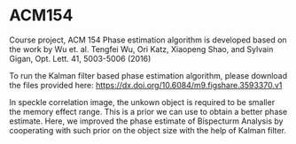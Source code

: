# ACM154
Course project, ACM 154
Phase estimation algorithm is developed based on the work by Wu et. al. 
Tengfei Wu, Ori Katz, Xiaopeng Shao, and Sylvain Gigan, Opt. Lett. 41, 5003-5006 (2016)

To run the Kalman filter based phase estimation algorithm, please download the files provided here:
https://dx.doi.org/10.6084/m9.figshare.3593370.v1

In speckle correlation image, the unkown object is required to be smaller the memory effect range. This is a prior we can use to obtain a better phase estimate. Here, we improved the phase estimate of Bispecturm Analysis by cooperating with such prior on the object size with the help of Kalman filter.
